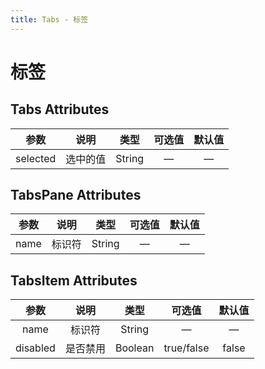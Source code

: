 ```yaml
---
title: Tabs - 标签
---
```

# 标签

<ClientOnly>
  <tabs-demo-1></tabs-demo-1>
</ClientOnly>

## Tabs Attributes

|   参数   |   说明   |  类型  | 可选值 | 默认值 |
| :------: | :------: | :----: | :----: | :----: |
| selected | 选中的值 | String |   —    |   —    |

## TabsPane Attributes

| 参数 |  说明  |  类型  | 可选值 | 默认值 |
| :--: | :----: | :----: | :----: | :----: |
| name | 标识符 | String |   —    |   —    |

## TabsItem Attributes

|   参数   |   说明   |  类型   |   可选值   | 默认值 |
| :------: | :------: | :-----: | :--------: | :----: |
|   name   |  标识符  | String  |     —      |   —    |
| disabled | 是否禁用 | Boolean | true/false | false  |